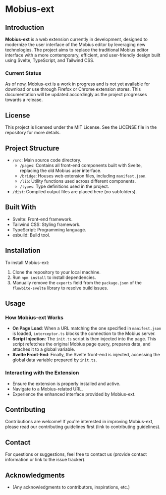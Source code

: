 # Mobius-ext

## Introduction

**Mobius-ext** is a web extension currently in development, designed to modernize the user interface of the Mobius editor by leveraging new technologies. The project aims to replace the traditional Mobius editor interface with a more contemporary, efficient, and user-friendly design built using Svelte, TypeScript, and Tailwind CSS.

### Current Status

As of now, Mobius-ext is a work in progress and is not yet available for download or use through Firefox or Chrome extension stores. This documentation will be updated accordingly as the project progresses towards a release.

## License

This project is licensed under the MIT License. See the LICENSE file in the repository for more details.

## Project Structure

- `/src`: Main source code directory.
  - `/pages`: Contains all front-end components built with Svelte, replacing the old Mobius user interface.
  - `/bridge`: Houses web extension files, including `manifest.json`.
  - `/lib`: Utility functions used across different components.
  - `/types`: Type definitions used in the project.
- `/dist`: Compiled output files are placed here (no subfolders).

## Built With

- Svelte: Front-end framework.
- Tailwind CSS: Styling framework.
- TypeScript: Programming language.
- esbuild: Build tool.

## Installation

To install Mobius-ext:

1. Clone the repository to your local machine.
2. Run `npm install` to install dependencies.
3. Manually remove the `exports` field from the `package.json` of the `flowbite-svelte` library to resolve build issues.

## Usage

### How Mobius-ext Works

- **On Page Load**: When a URL matching the one specified in `manifest.json` is loaded, `interceptor.ts` blocks the connection to the Mobius server.
- **Script Injection**: The `init.ts` script is then injected into the page. This script refetches the original Mobius page query, prepares data, and attaches it to a global variable.
- **Svelte Front-End**: Finally, the Svelte front-end is injected, accessing the global data variable prepared by `init.ts`.

### Interacting with the Extension

- Ensure the extension is properly installed and active.
- Navigate to a Mobius-related URL.
- Experience the enhanced interface provided by Mobius-ext.

## Contributing

Contributions are welcome! If you're interested in improving Mobius-ext, please read our contributing guidelines first (link to contributing guidelines).

## Contact

For questions or suggestions, feel free to contact us (provide contact information or link to the issue tracker).

## Acknowledgments

- (Any acknowledgments to contributors, inspirations, etc.)
